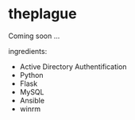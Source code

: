 # theplague

Coming soon ...

ingredients:

 - Active Directory Authentification
 - Python
 - Flask
 - MySQL
 - Ansible
 - winrm
